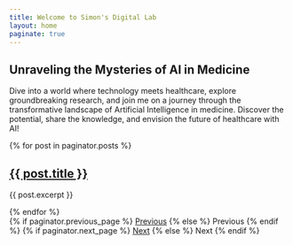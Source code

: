 ```yaml
---
title: Welcome to Simon's Digital Lab
layout: home
paginate: true
---
```


## Unraveling the Mysteries of AI in Medicine

Dive into a world where technology meets healthcare, explore groundbreaking research, and join me on a journey through the transformative landscape of Artificial Intelligence in medicine. Discover the potential, share the knowledge, and envision the future of healthcare with AI!

{% for post in paginator.posts %}
  <h2><a href="{{ post.url }}">{{ post.title }}</a></h2>
  <p>{{ post.excerpt }}</p>
{% endfor %}

<div class="pagination">
  <span class="previous">
    {% if paginator.previous_page %}
      <a href="{{ paginator.previous_page_path }}" class="previous">Previous</a>
    {% else %}
      <span class="previous disabled">Previous</span>
    {% endif %}
  </span>
  <span class="next">
    {% if paginator.next_page %}
      <a href="{{ paginator.next_page_path }}" class="next">Next</a>
    {% else %}
      <span class="next disabled">Next</span>
    {% endif %}
  </span>
</div>